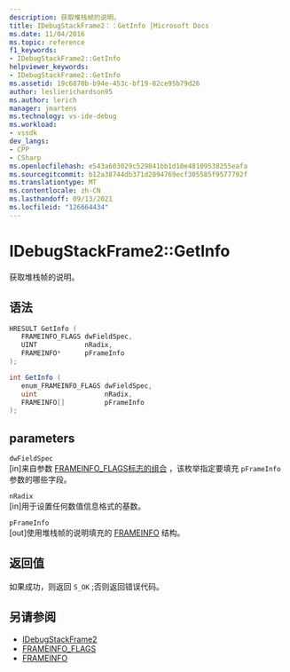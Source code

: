 ```yaml
---
description: 获取堆栈帧的说明。
title: IDebugStackFrame2：：GetInfo |Microsoft Docs
ms.date: 11/04/2016
ms.topic: reference
f1_keywords:
- IDebugStackFrame2::GetInfo
helpviewer_keywords:
- IDebugStackFrame2::GetInfo
ms.assetid: 19c6870b-b94e-453c-bf19-82ce95b79d26
author: leslierichardson95
ms.author: lerich
manager: jmartens
ms.technology: vs-ide-debug
ms.workload:
- vssdk
dev_langs:
- CPP
- CSharp
ms.openlocfilehash: e543a603029c529841bb1d10e48109538255eafa
ms.sourcegitcommit: b12a38744db371d2894769ecf305585f9577792f
ms.translationtype: MT
ms.contentlocale: zh-CN
ms.lasthandoff: 09/13/2021
ms.locfileid: "126664434"
---
```

# <a name="idebugstackframe2getinfo"></a>IDebugStackFrame2::GetInfo
获取堆栈帧的说明。

## <a name="syntax"></a>语法

```cpp
HRESULT GetInfo ( 
   FRAMEINFO_FLAGS dwFieldSpec,
   UINT            nRadix,
   FRAMEINFO*      pFrameInfo
);
```

```csharp
int GetInfo ( 
   enum_FRAMEINFO_FLAGS dwFieldSpec,
   uint                 nRadix,
   FRAMEINFO[]          pFrameInfo
);
```

## <a name="parameters"></a>parameters
`dwFieldSpec`\
[in]来自参数 [FRAMEINFO_FLAGS标志的组合](../../../extensibility/debugger/reference/frameinfo-flags.md) ，该枚举指定要填充 `pFrameInfo` 参数的哪些字段。

`nRadix`\
[in]用于设置任何数值信息格式的基数。

`pFrameInfo`\
[out]使用堆栈帧的说明填充的 [FRAMEINFO](../../../extensibility/debugger/reference/frameinfo.md) 结构。

## <a name="return-value"></a>返回值
 如果成功，则返回 `S_OK` ;否则返回错误代码。

## <a name="see-also"></a>另请参阅
- [IDebugStackFrame2](../../../extensibility/debugger/reference/idebugstackframe2.md)
- [FRAMEINFO_FLAGS](../../../extensibility/debugger/reference/frameinfo-flags.md)
- [FRAMEINFO](../../../extensibility/debugger/reference/frameinfo.md)
